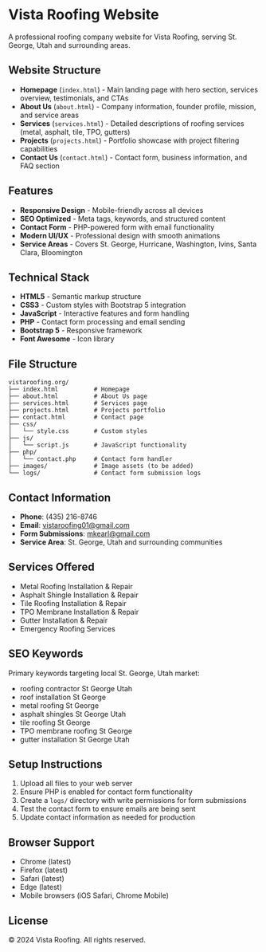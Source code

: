 # Vista Roofing Website

A professional roofing company website for Vista Roofing, serving St. George, Utah and surrounding areas.

## Website Structure

- **Homepage** (`index.html`) - Main landing page with hero section, services overview, testimonials, and CTAs
- **About Us** (`about.html`) - Company information, founder profile, mission, and service areas
- **Services** (`services.html`) - Detailed descriptions of roofing services (metal, asphalt, tile, TPO, gutters)
- **Projects** (`projects.html`) - Portfolio showcase with project filtering capabilities
- **Contact Us** (`contact.html`) - Contact form, business information, and FAQ section

## Features

- **Responsive Design** - Mobile-friendly across all devices
- **SEO Optimized** - Meta tags, keywords, and structured content
- **Contact Form** - PHP-powered form with email functionality
- **Modern UI/UX** - Professional design with smooth animations
- **Service Areas** - Covers St. George, Hurricane, Washington, Ivins, Santa Clara, Bloomington

## Technical Stack

- **HTML5** - Semantic markup structure
- **CSS3** - Custom styles with Bootstrap 5 integration
- **JavaScript** - Interactive features and form handling
- **PHP** - Contact form processing and email sending
- **Bootstrap 5** - Responsive framework
- **Font Awesome** - Icon library

## File Structure

```
vistaroofing.org/
├── index.html          # Homepage
├── about.html          # About Us page
├── services.html       # Services page
├── projects.html       # Projects portfolio
├── contact.html        # Contact page
├── css/
│   └── style.css       # Custom styles
├── js/
│   └── script.js       # JavaScript functionality
├── php/
│   └── contact.php     # Contact form handler
├── images/             # Image assets (to be added)
└── logs/               # Contact form submission logs
```

## Contact Information

- **Phone**: (435) 216-8746
- **Email**: vistaroofing01@gmail.com
- **Form Submissions**: mkearl@gmail.com
- **Service Area**: St. George, Utah and surrounding communities

## Services Offered

- Metal Roofing Installation & Repair
- Asphalt Shingle Installation & Repair
- Tile Roofing Installation & Repair
- TPO Membrane Installation & Repair
- Gutter Installation & Repair
- Emergency Roofing Services

## SEO Keywords

Primary keywords targeting local St. George, Utah market:
- roofing contractor St George Utah
- roof installation St George
- metal roofing St George
- asphalt shingles St George Utah
- tile roofing St George
- TPO membrane roofing St George
- gutter installation St George Utah

## Setup Instructions

1. Upload all files to your web server
2. Ensure PHP is enabled for contact form functionality
3. Create a `logs/` directory with write permissions for form submissions
4. Test the contact form to ensure emails are being sent
5. Update contact information as needed for production

## Browser Support

- Chrome (latest)
- Firefox (latest)
- Safari (latest)
- Edge (latest)
- Mobile browsers (iOS Safari, Chrome Mobile)

## License

© 2024 Vista Roofing. All rights reserved.
